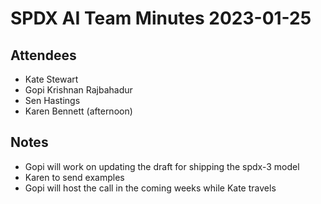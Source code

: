 # SPDX AI Team Minutes 2023-01-25

## Attendees
* Kate Stewart
* Gopi Krishnan Rajbahadur
* Sen Hastings
* Karen Bennett (afternoon)

## Notes
* Gopi will work on updating the draft for shipping the spdx-3 model
* Karen to send examples
* Gopi will host the call in the coming weeks while Kate travels
